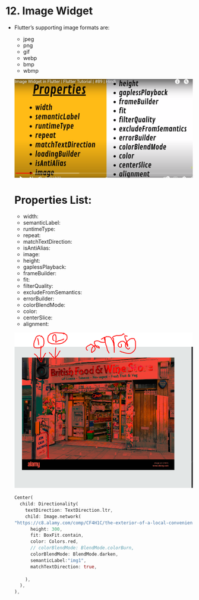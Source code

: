 # 12. Image Widget

- Flutter’s supporting image formats are:
    - jpeg
    - png
    - gif
    - webp
    - bmp
    - wbmp
    
    ![Untitled](12%20Image%20Widget%201694e9d491a7459b9536f737641862ab/Untitled.png)
    
    # Properties List:
    
    - width:
    - semanticLabel:
    - runtimeType:
    - repeat:
    - matchTextDirection:
    - isAntiAlias:
    - image:
    - height:
    - gaplessPlayback:
    - frameBuilder:
    - fit:
    - filterQuality:
    - excludeFromSemantics:
    - errorBuilder:
    - colorBlendMode:
    - color:
    - centerSlice:
    - alignment:
    
    ![Untitled](12%20Image%20Widget%201694e9d491a7459b9536f737641862ab/Untitled%201.png)
    
    ```dart
    Center(
      child: Directionality(
        textDirection: TextDirection.ltr,
        child: Image.network(
    "https://c8.alamy.com/comp/CF4H1C/the-exterior-of-a-local-convenience-shop-british-food-wine-store-in-CF4H1C.jpg",
          height: 300,
          fit: BoxFit.contain,
          color: Colors.red,
          // colorBlendMode: BlendMode.colorBurn,
          colorBlendMode: BlendMode.darken,
          semanticLabel:"img1",
          matchTextDirection: true,
    
        ),
      ),
    ),
    ```
